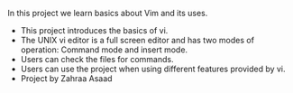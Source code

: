 In this project we learn basics about Vim and its uses.

* This project introduces the basics of vi.
* The UNIX vi editor is a full screen editor and has two modes of operation: Command mode and insert mode.
* Users can check the files for commands.
* Users can use the project when using different features provided by vi.
* Project by Zahraa Asaad
